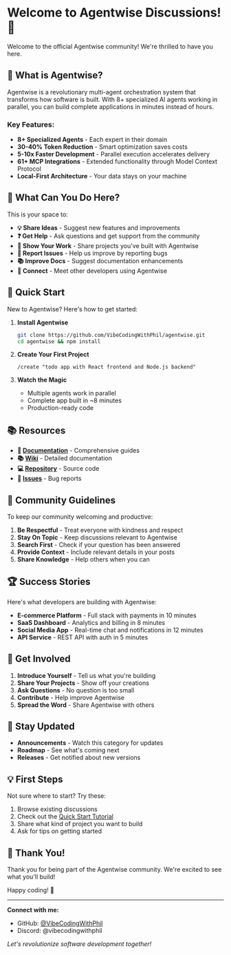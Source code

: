 # Welcome to Agentwise Discussions! 🚀

Welcome to the official Agentwise community! We're thrilled to have you here.

## 🌟 What is Agentwise?

Agentwise is a revolutionary multi-agent orchestration system that transforms how software is built. With 8+ specialized AI agents working in parallel, you can build complete applications in minutes instead of hours.

### Key Features:
- **8+ Specialized Agents** - Each expert in their domain
- **30-40% Token Reduction** - Smart optimization saves costs
- **5-10x Faster Development** - Parallel execution accelerates delivery
- **61+ MCP Integrations** - Extended functionality through Model Context Protocol
- **Local-First Architecture** - Your data stays on your machine

## 💬 What Can You Do Here?

This is your space to:

- **💡 Share Ideas** - Suggest new features and improvements
- **❓ Get Help** - Ask questions and get support from the community
- **🎉 Show Your Work** - Share projects you've built with Agentwise
- **🐛 Report Issues** - Help us improve by reporting bugs
- **📚 Improve Docs** - Suggest documentation enhancements
- **🤝 Connect** - Meet other developers using Agentwise

## 🚀 Quick Start

New to Agentwise? Here's how to get started:

1. **Install Agentwise**
   ```bash
   git clone https://github.com/VibeCodingWithPhil/agentwise.git
   cd agentwise && npm install
   ```

2. **Create Your First Project**
   ```
   /create "todo app with React frontend and Node.js backend"
   ```

3. **Watch the Magic**
   - Multiple agents work in parallel
   - Complete app built in ~8 minutes
   - Production-ready code

## 📚 Resources

- **📖 [Documentation](https://agentwise-docs.vercel.app)** - Comprehensive guides
- **📚 [Wiki](https://github.com/VibeCodingWithPhil/agentwise/wiki)** - Detailed documentation
- **💻 [Repository](https://github.com/VibeCodingWithPhil/agentwise)** - Source code
- **🐛 [Issues](https://github.com/VibeCodingWithPhil/agentwise/issues)** - Bug reports

## 🎯 Community Guidelines

To keep our community welcoming and productive:

1. **Be Respectful** - Treat everyone with kindness and respect
2. **Stay On Topic** - Keep discussions relevant to Agentwise
3. **Search First** - Check if your question has been answered
4. **Provide Context** - Include relevant details in your posts
5. **Share Knowledge** - Help others when you can

## 🏆 Success Stories

Here's what developers are building with Agentwise:

- **E-commerce Platform** - Full stack with payments in 10 minutes
- **SaaS Dashboard** - Analytics and billing in 8 minutes
- **Social Media App** - Real-time chat and notifications in 12 minutes
- **API Service** - REST API with auth in 5 minutes

## 🎉 Get Involved

1. **Introduce Yourself** - Tell us what you're building
2. **Share Your Projects** - Show off your creations
3. **Ask Questions** - No question is too small
4. **Contribute** - Help improve Agentwise
5. **Spread the Word** - Share Agentwise with others

## 🔔 Stay Updated

- **Announcements** - Watch this category for updates
- **Roadmap** - See what's coming next
- **Releases** - Get notified about new versions

## 💡 First Steps

Not sure where to start? Try these:

1. Browse existing discussions
2. Check out the [Quick Start Tutorial](https://github.com/VibeCodingWithPhil/agentwise/wiki/Quick-Start)
3. Share what kind of project you want to build
4. Ask for tips on getting started

## 🙏 Thank You!

Thank you for being part of the Agentwise community. We're excited to see what you'll build!

Happy coding! 🎉

---

**Connect with me:**
- GitHub: [@VibeCodingWithPhil](https://github.com/VibeCodingWithPhil)
- Discord: @vibecodingwithphil

*Let's revolutionize software development together!*